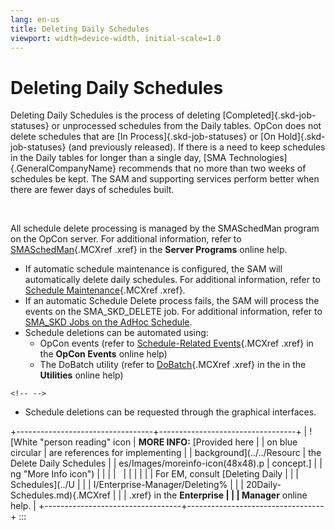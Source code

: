 ```yaml
---
lang: en-us
title: Deleting Daily Schedules
viewport: width=device-width, initial-scale=1.0
---
```


#  Deleting Daily Schedules

Deleting Daily Schedules is the process of deleting
[Completed]{.skd-job-statuses} or unprocessed schedules from the Daily tables. OpCon does not delete schedules that
are [In Process]{.skd-job-statuses} or [On Hold]{.skd-job-statuses} (and previously released). If there is a need to keep schedules in the Daily
tables for longer than a single day, [SMA Technologies]{.GeneralCompanyName} recommends that no more than two
weeks of schedules be kept. The SAM and supporting services perform
better when there are fewer days of schedules built.

 

All schedule delete processing is managed by the SMASchedMan program on
the OpCon server. For additional information,
refer to
[SMASchedMan](../Server-Programs/SMA-Request-Router.md#SMASched){.MCXref
.xref} in the **Server Programs** online help.

-   If automatic schedule maintenance is configured, the SAM will
    automatically delete daily schedules. For additional information,
    refer to [Schedule     Maintenance](Schedule-Definition.md#Schedule_Maintenance){.MCXref
    .xref}.
-   If an automatic Schedule Delete process fails, the SAM will process
    the events on the SMA_SKD_DELETE job. For additional information,
    refer to [SMA_SKD Jobs on the AdHoc     Schedule](AdHoc-Schedule.md#SMA_SKD).
-   Schedule deletions can be automated using:
    -   OpCon events (refer to
        [Schedule-Related         Events](../OpCon-Events/Event-Types.md#Schedule){.MCXref
        .xref} in the **OpCon Events** online help)
    -   The DoBatch utility (refer to
        [DoBatch](../Utilities/Command-line-Utilities/DoBatch.md){.MCXref
        .xref} in the in the **Utilities** online help)

```{=html}
<!-- -->
```
-   Schedule deletions can be requested through the graphical
    interfaces.

+----------------------------------+----------------------------------+
| ![White \"person reading\" icon  | **MORE INFO:** [Provided here    | | on blue circular                 | are references for implementing  |
| background](../../Resourc        | the Delete Daily Schedules       |
| es/Images/moreinfo-icon(48x48).p | concept.]            |
| ng "More Info icon") |                                  |
|                                  |                                  |
|                                  |                                  |
|                                  | For EM, consult [Deleting Daily  | |                                  | Schedules](../U                  |
|                                  | I/Enterprise-Manager/Deleting% |
|                                  | 20Daily-Schedules.md){.MCXref |
|                                  | .xref} in the **Enterprise       |
|                                  | Manager** online help.           |
+----------------------------------+----------------------------------+
:::

 

